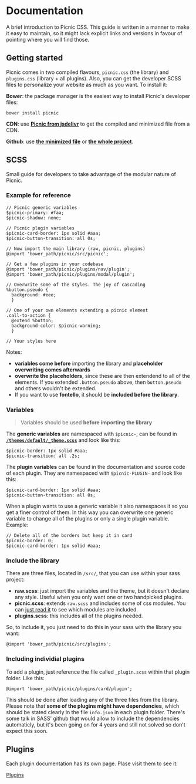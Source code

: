 # Documentation

A brief introduction to Picnic CSS. This guide is written in a manner to make it easy to maintain, so it might lack explicit links and versions in favour of pointing where you will find those.


## Getting started

Picnic comes in two compiled flavours, `picnic.css` (the library) and `plugins.css` (library + all plugins). Also, you can get the developer SCSS files to personalize your website as much as you want. To install it:

**Bower**: the package manager is the easiest way to install Picnic's developer files:

    bower install picnic

**CDN**: use **[Picnic from jsdelivr](http://www.jsdelivr.com/#!picnicss)** to get the compiled and minimized file from a CDN.

**Github**: use **[the minimized file](https://raw.githubusercontent.com/picnicss/picnic/master/releases/picnic.min.css)** or **[the whole project](https://github.com/picnicss/picnic)**.


## SCSS

Small guide for developers to take advantage of the modular nature of Picnic.

### Example for reference

    // Picnic generic variables
    $picnic-primary: #faa;
    $picnic-shadow: none;

    // Picnic plugin variables
    $picnic-card-border: 1px solid #aaa;
    $picnic-button-transition: all 0s;

    // Now import the main library (raw, picnic, plugins)
    @import 'bower_path/picnic/src/picnic';

    // Get a few plugins in your codebase
    @import 'bower_path/picnic/plugins/nav/plugin';
    @import 'bower_path/picnic/plugins/modal/plugin';

    // Overwrite some of the styles. The joy of cascading
    %button.pseudo {
      background: #eee;
      }

    // One of your own elements extending a picnic element
    .call-to-action {
      @extend %button;
      background-color: $picnic-warning;
      }

    // Your styles here


    
Notes:

- **variables come before** importing the library and **placeholder overwriting comes afterwards**
- **overwrite the placeholders**, since these are then extendend to all of the elements. If you extended `.button.pseudo` above, then `button.pseudo` and others wouldn't be extended.  
- If you want to use **fontello**, it should be **included before the library**.



### Variables

> Variables should be used **before importing the library**

The **generic variables** are namespaced with `$picnic-`, can be found in **[`/themes/default/_theme.scss`](https://github.com/picnicss/picnic)** and look like this:

    $picnic-border: 1px solid #aaa;
    $picnic-transition: all .2s;

The **plugin variables** can be found in the documentation and source code of each plugin. They are namespaced with `$picnic-PLUGIN-` and look like this:

    $picnic-card-border: 1px solid #aaa;
    $picnic-button-transition: all 0s;


When a plugin wants to use a generic variable it also namespaces it so you get a finer control of them. In this way you can overwrite one generic variable to change all of the plugins or only a single plugin variable. Example:

    // Delete all of the borders but keep it in card
    $picnic-border: 0;
    $picnic-card-border: 1px solid #aaa;



### Include the library

There are three files, located in `/src/`, that you can use within your sass project:

- **raw.scss**: just import the variables and the theme, but it doesn't declare any style. Useful when you only want one or two handpicked plugins.
- **picnic.scss**: extends `raw.scss` and includes some of css modules. You can [just read it](https://github.com/picnicss/picnic/blob/master/src/picnic.scss) to see which modules are included.
- **plugins.scss**: this includes all of the plugins needed.

So, to include it, you just need to do this in your sass with the library you want:

    @import 'bower_path/picnic/src/plugins';



### Including individial plugins

To add a plugin, just reference the file called `_plugin.scss` within that plugin folder. Like this:

    @import 'bower_path/picnic/plugins/card/plugin';

This should be done after loading any of the three files from the library. Please note that **some of the plugins might have dependencies**, which should be stated clearly in the file `info.json` in each plugin folder. There's some talk in SASS' github that would allow to include the dependencies automaticly, but it's been going on for 4 years and still not solved so don't expect this soon.


## Plugins

Each plugin documentation has its own page. Plase visit them to see it:

<a href="/plugins" class="button icon-puzzle">Plugins</a>

<br><br><br><br><br><br><br><br>


